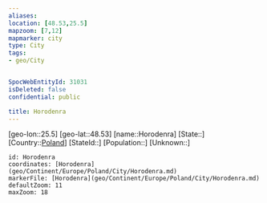 ```yaml
---
aliases: 
location: [48.53,25.5]
mapzoom: [7,12] 
mapmarker: city 
type: City
tags:
- geo/City


SpocWebEntityId: 31031
isDeleted: false
confidential: public

title: Horodenra
---
```

[geo-lon::25.5]
[geo-lat::48.53]
[name::Horodenra]
[State::]
[Country::[Poland](geo/Continent/Europe/Poland.md)]
[StateId::]
[Population::]
[Unknown::]


```leaflet
id: Horodenra
coordinates: [Horodenra](geo/Continent/Europe/Poland/City/Horodenra.md)
markerFile: [Horodenra](geo/Continent/Europe/Poland/City/Horodenra.md)
defaultZoom: 11 
maxZoom: 18
```


